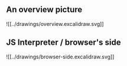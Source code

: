 ## An overview picture
![[../drawings/overview.excalidraw.svg]]

## JS Interpreter / browser's side
![[../drawings/browser-side.excalidraw.svg]]
